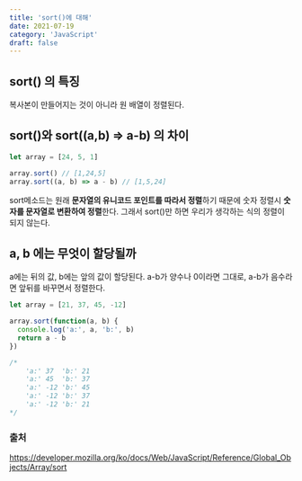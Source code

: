 ```yaml
---
title: 'sort()에 대해'
date: 2021-07-19
category: 'JavaScript'
draft: false
---
```


## sort() 의 특징

복사본이 만들어지는 것이 아니라 원 배열이 정렬된다.

## sort()와 sort((a,b) => a-b) 의 차이

```js
let array = [24, 5, 1]

array.sort() // [1,24,5]
array.sort((a, b) => a - b) // [1,5,24]
```

sort메소드는 원래 **문자열의 유니코드 포인트를 따라서 정렬**하기 때문에 숫자 정렬시 **숫자를 문자열로 변환하여 정렬**한다. 그래서 sort()만 하면 우리가 생각하는 식의 정렬이 되지 않는다.

## a, b 에는 무엇이 할당될까

a에는 뒤의 값, b에는 앞의 값이 할당된다.
a-b가 양수나 0이라면 그대로, a-b가 음수라면 앞뒤를 바꾸면서 정렬한다.

```js
let array = [21, 37, 45, -12]

array.sort(function(a, b) {
  console.log('a:', a, 'b:', b)
  return a - b
})

/*
    'a:' 37  'b:' 21
    'a:' 45  'b:' 37
    'a:' -12 'b:' 45
    'a:' -12 'b:' 37
    'a:' -12 'b:' 21
*/
```

### 출처

https://developer.mozilla.org/ko/docs/Web/JavaScript/Reference/Global_Objects/Array/sort
